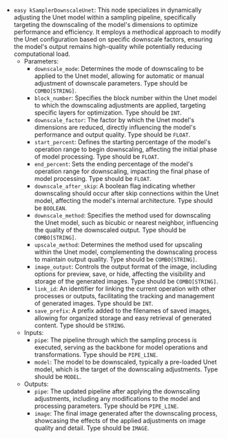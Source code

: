 - `easy kSamplerDownscaleUnet`: This node specializes in dynamically adjusting the Unet model within a sampling pipeline, specifically targeting the downscaling of the model's dimensions to optimize performance and efficiency. It employs a methodical approach to modify the Unet configuration based on specific downscale factors, ensuring the model's output remains high-quality while potentially reducing computational load.
    - Parameters:
        - `downscale_mode`: Determines the mode of downscaling to be applied to the Unet model, allowing for automatic or manual adjustment of downscale parameters. Type should be `COMBO[STRING]`.
        - `block_number`: Specifies the block number within the Unet model to which the downscaling adjustments are applied, targeting specific layers for optimization. Type should be `INT`.
        - `downscale_factor`: The factor by which the Unet model's dimensions are reduced, directly influencing the model's performance and output quality. Type should be `FLOAT`.
        - `start_percent`: Defines the starting percentage of the model's operation range to begin downscaling, affecting the initial phase of model processing. Type should be `FLOAT`.
        - `end_percent`: Sets the ending percentage of the model's operation range for downscaling, impacting the final phase of model processing. Type should be `FLOAT`.
        - `downscale_after_skip`: A boolean flag indicating whether downscaling should occur after skip connections within the Unet model, affecting the model's internal architecture. Type should be `BOOLEAN`.
        - `downscale_method`: Specifies the method used for downscaling the Unet model, such as bicubic or nearest neighbor, influencing the quality of the downscaled output. Type should be `COMBO[STRING]`.
        - `upscale_method`: Determines the method used for upscaling within the Unet model, complementing the downscaling process to maintain output quality. Type should be `COMBO[STRING]`.
        - `image_output`: Controls the output format of the image, including options for preview, save, or hide, affecting the visibility and storage of the generated images. Type should be `COMBO[STRING]`.
        - `link_id`: An identifier for linking the current operation with other processes or outputs, facilitating the tracking and management of generated images. Type should be `INT`.
        - `save_prefix`: A prefix added to the filenames of saved images, allowing for organized storage and easy retrieval of generated content. Type should be `STRING`.
    - Inputs:
        - `pipe`: The pipeline through which the sampling process is executed, serving as the backbone for model operations and transformations. Type should be `PIPE_LINE`.
        - `model`: The model to be downscaled, typically a pre-loaded Unet model, which is the target of the downscaling adjustments. Type should be `MODEL`.
    - Outputs:
        - `pipe`: The updated pipeline after applying the downscaling adjustments, including any modifications to the model and processing parameters. Type should be `PIPE_LINE`.
        - `image`: The final image generated after the downscaling process, showcasing the effects of the applied adjustments on image quality and detail. Type should be `IMAGE`.
